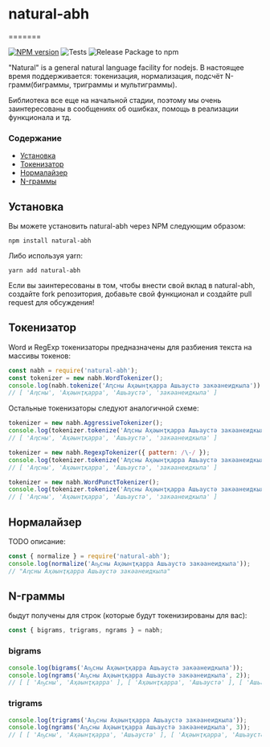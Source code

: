 # natural-abh

=======

[![NPM version](https://img.shields.io/npm/v/natural-abh.svg)](https://www.npmjs.com/package/natural-abh)
![Tests](https://github.com/asar-studio/natural-abh/workflows/Tests/badge.svg?branch=develop)
![Release Package to npm](https://github.com/asar-studio/natural-abh/workflows/Release%20Package%20to%20npm/badge.svg)

"Natural" is a general natural language facility for nodejs. В настоящее время поддерживается: токенизация, нормализация, подсчёт N-грамм(биграммы, триграммы и мультиграммы).

Библиотека все еще на начальной стадии, поэтому мы очень заинтересованы в сообщениях об ошибках, помощь в реализации функционала и тд.

### Содержание

- [Установка](#установка)
- [Токенизатор](#токенизатор)
- [Нормалайзер](#нормалайзер)
- [N-граммы](#n-граммы)

## Установка

Вы можете установить natural-abh через NPM следующим образом:

    npm install natural-abh

Либо используя yarn:

    yarn add natural-abh

Если вы заинтересованы в том, чтобы внести свой вклад в natural-abh, создайте fork репозитория, добавьте свой функционал и создайте pull request для обсуждения!

## Токенизатор

Word и RegExp токенизаторы предназначены для разбиения текста на массивы токенов:

```javascript
const nabh = require('natural-abh');
const tokenizer = new nabh.WordTokenizer();
console.log(nabh.tokenize('Аԥсны Аҳәынҭқарра Ашьаустә закәанеидкыла'));
// [ 'Аԥсны', 'Аҳәынҭқарра', 'Ашьаустә', 'закәанеидкыла' ]
```

Остальные токенизаторы следуют аналогичной схеме:

```javascript
tokenizer = new nabh.AggressiveTokenizer();
console.log(tokenizer.tokenize('Аԥсны Аҳәынҭқарра Ашьаустә закәанеидкыла'));
// [ 'Аԥсны', 'Аҳәынҭқарра', 'Ашьаустә', 'закәанеидкыла' ]

tokenizer = new nabh.RegexpTokenizer({ pattern: /\-/ });
console.log(tokenizer.tokenize('Аԥсны Аҳәынҭқарра Ашьаустә закәанеидкыла'));
// [ 'Аԥсны', 'Аҳәынҭқарра', 'Ашьаустә', 'закәанеидкыла' ]

tokenizer = new nabh.WordPunctTokenizer();
console.log(tokenizer.tokenize('Аԥсны Аҳәынҭқарра Ашьаустә закәанеидкыла'));
// [ 'Аԥсны', 'Аҳәынҭқарра', 'Ашьаустә', 'закәанеидкыла' ]
```

## Нормалайзер

TODO описание:

```javascript
const { normalize } = require('natural-abh');
console.log(normalize('Аҧсны Аҳәынҭқарра Ашьаустә закәанеидкыла'));
// "Аԥсны Аҳәынҭқарра Ашьаустә закәанеидкыла"
```

## N-граммы

быдут получены для строк (которые будут токенизированы для вас):

```javascript
const { bigrams, trigrams, ngrams } = nabh;
```

### bigrams

```javascript
console.log(bigrams('Аҧсны Аҳәынҭқарра Ашьаустә закәанеидкыла'));
console.log(ngrams('Аҧсны Аҳәынҭқарра Ашьаустә закәанеидкыла', 2));
// [ [ 'Аҧсны', 'Аҳәынҭқарра' ], [ 'Аҳәынҭқарра', 'Ашьаустә' ], [ 'Ашьаустә', 'закәанеидкыла' ]  ]
```

### trigrams

```javascript
console.log(trigrams('Аҧсны Аҳәынҭқарра Ашьаустә закәанеидкыла'));
console.log(ngrams('Аҧсны Аҳәынҭқарра Ашьаустә закәанеидкыла', 3));
// [ [ 'Аҧсны', 'Аҳәынҭқарра', 'Ашьаустә' ], [ 'Аҳәынҭқарра', 'Ашьаустә', 'закәанеидкыла' ] ]
```
